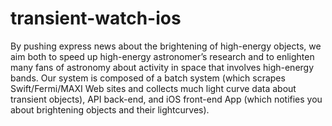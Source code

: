 # transient-watch-ios
By pushing express news about the brightening of high-energy objects, we aim both to speed up high-energy astronomer’s research and to enlighten many fans of astronomy about activity in space that involves high-energy bands. Our system is composed of a batch system (which scrapes Swift/Fermi/MAXI Web sites and collects much light curve data about transient objects), API back-end, and iOS front-end App (which notifies you about brightening objects and their lightcurves).
